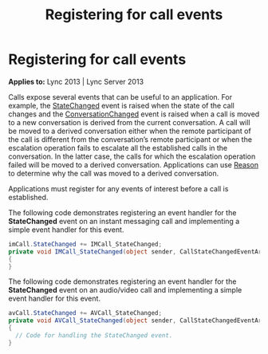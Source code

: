 ﻿---
title: Registering for call events
TOCTitle: Registering for call events
ms:assetid: 444e43e5-516e-4043-a9b7-0646d2591995
ms:mtpsurl: https://msdn.microsoft.com/en-us/library/Dn466010(v=office.15)
ms:contentKeyID: 57102988
ms.date: 07/25/2014
mtps_version: v=office.15
dev_langs:
- csharp
---

# Registering for call events


**Applies to:** Lync 2013 | Lync Server 2013

Calls expose several events that can be useful to an application. For example, the [StateChanged](https://msdn.microsoft.com/en-us/library/hh365987\(v=office.15\)) event is raised when the state of the call changes and the [ConversationChanged](https://msdn.microsoft.com/en-us/library/hh384752\(v=office.15\)) event is raised when a call is moved to a new conversation is derived from the current conversation. A call will be moved to a derived conversation either when the remote participant of the call is different from the conversation’s remote participant or when the escalation operation fails to escalate all the established calls in the conversation. In the latter case, the calls for which the escalation operation failed will be moved to a derived conversation. Applications can use [Reason](https://msdn.microsoft.com/en-us/library/hh348459\(v=office.15\)) to determine why the call was moved to a derived conversation.

Applications must register for any events of interest before a call is established.

The following code demonstrates registering an event handler for the **StateChanged** event on an instant messaging call and implementing a simple event handler for this event.

```csharp
imCall.StateChanged += IMCall_StateChanged;
private void IMCall_StateChanged(object sender, CallStateChangedEventArgs<CallState> e)
{
}
```

The following code demonstrates registering an event handler for the **StateChanged** event on an audio/video call and implementing a simple event handler for this event.

```csharp
avCall.StateChanged += AVCall_StateChanged;
private void AVCall_StateChanged(object sender, CallStateChangedEventArgs<CallState> e)
{
  // Code for handling the StateChanged event.
}
```


